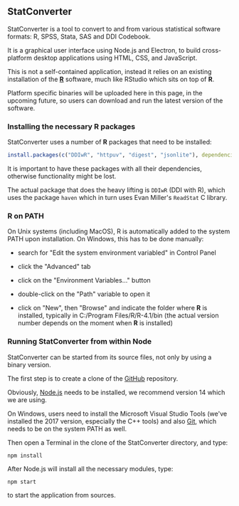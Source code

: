 ## StatConverter

StatConverter is a tool to convert to and from various statistical software formats: R, SPSS, Stata, SAS and DDI Codebook.

It is a graphical user interface using Node.js and Electron, to build cross-platform desktop applications using HTML, CSS, and JavaScript.

This is not a self-contained application, instead it relies on an existing installation of the [**R**](https://cran.r-project.org/bin/) software, much like RStudio which sits on top of **R**.

Platform specific binaries will be uploaded here in this page, in the upcoming future, so users can download and run the latest version of the software.


### Installing the necessary **R** packages

StatConverter uses a number of **R** packages that need to be installed:

```r
install.packages(c("DDIwR", "httpuv", "digest", "jsonlite"), dependencies = TRUE)
```

It is important to have these packages with all their dependencies, otherwise functionality might be lost.

The actual package that does the heavy lifting is `DDIwR` (DDI with R), which uses the package `haven` which in turn uses Evan Miller's `ReadStat` C library.

### R on PATH

On Unix systems (including MacOS), R is automatically added to the system PATH upon installation. On Windows, this has to be done manually:

- search for "Edit the system environment variabled" in Control Panel

- click the "Advanced" tab

- click on the "Environment Variables..." button

- double-click on the "Path" variable to open it

- click on "New", then "Browse" and indicate the folder where **R** is installed, typically in C:/Program Files/R/R-4.1/bin
(the actual version number depends on the moment when **R** is installed)

### Running StatConverter from within Node

StatConverter can be started from its source files, not only by using a binary version.

The first step is to create a clone of the [GitHub](https://github.com/RODA/StatConverter) repository.

Obviously, [Node.js](https://nodejs.org/download/release/v14.18.2/) needs to be installed, we recommend version 14 which we are using.

On Windows, users need to install the Microsoft Visual Studio Tools (we've installed the 2017 version, especially the C++ tools) and also [Git](https://git-scm.com/downloads), which needs to be on the system PATH as well.

Then open a Terminal in the clone of the StatConverter directory, and type:

```
npm install
```

After Node.js will install all the necessary modules, type:

```
npm start
```

to start the application from sources.
